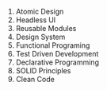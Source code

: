 1. Atomic Design
2. Headless UI
3. Reusable Modules
4. Design System
5. Functional Programing
6. Test Driven Development
7. Declarative Programming
8. SOLID Principles
9. Clean Code